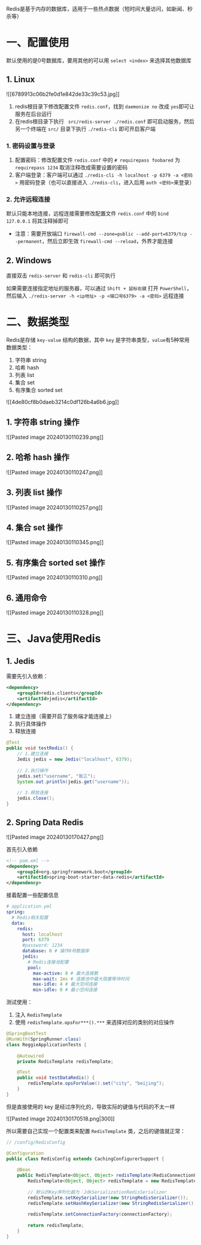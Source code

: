 Redis是基于内存的数据库，适用于一些热点数据（短时间大量访问，如新闻、秒杀等）

# 一、配置使用

默认使用的是0号数据库，要用其他的可以用 `select <index>` 来选择其他数据库

## 1. Linux

![[6789913c06b2fe0d1e842de33c39c53.jpg]]

1. redis根目录下修改配置文件 `redis.conf`，找到 `daemonize no` 改成 `yes`即可让服务在后台运行
2. 在redis根目录下执行 ` src/redis-server ./redis.conf` 即可启动服务，然后另一个终端在 `src/` 目录下执行 `./redis-cli` 即可开启客户端

### 1. 密码设置与登录

1. 配置密码：修改配置文件 `redis.conf` 中的 `# requirepass foobared` 为 `requirepass 1234` 取消注释改成需要设置的密码
2. 客户端登录：客户端可以通过 `./redis-cli -h localhost -p 6379 -a <密码>` 用密码登录（也可以直接进入 `./redis-cli`，进入后用 `auth <密码>`来登录） 

### 2. 允许远程连接

默认只能本地连接，远程连接需要修改配置文件 `redis.conf` 中的 `bind 127.0.0.1` 将其注释掉即可

* 注意：需要开放端口 `firewall-cmd --zone=public --add-port=6379/tcp --permanent`，然后立即生效 `firewall-cmd --reload`，外界才能连接

## 2. Windows

直接双击 `redis-server` 和 `redis-cli` 即可执行

如果需要连接指定地址的服务器，可以通过 `Shift + 鼠标右键` 打开 `PowerShell`，然后输入 `./redis-server -h <ip地址> -p <端口号6379> -a <密码>` 远程连接

# 二、数据类型

Redis是存储 `key-value` 结构的数据，其中 `key` 是字符串类型，`value`有5种常用数据类型：

1. 字符串 string
2. 哈希 hash
3. 列表 list
4. 集合 set
5. 有序集合 sorted set

![[4de80cf8b0daeb3214c0df126b4a6b6.jpg]]

## 1. 字符串 string 操作

![[Pasted image 20240130110239.png]]

## 2. 哈希 hash 操作

![[Pasted image 20240130110247.png]]

## 3. 列表 list 操作

![[Pasted image 20240130110257.png]]

## 4. 集合 set 操作

![[Pasted image 20240130110345.png]]

## 5. 有序集合 sorted set 操作

![[Pasted image 20240130110310.png]]

## 6. 通用命令

![[Pasted image 20240130110328.png]]

# 三、Java使用Redis

## 1. Jedis

需要先引入依赖：

```xml
<dependency>
	<groupId>redis.clients</groupId>
	<artifactId>jedis</artifactId>
</dependency>
```

1. 建立连接（需要开启了服务端才能连接上）
2. 执行具体操作
3. 释放连接

```java
@Test  
public void testRedis() {  
    // 1.建立连接  
    Jedis jedis = new Jedis("localhost", 6379);  
  
    // 2.执行操作  
    jedis.set("username", "张三");  
    System.out.println(jedis.get("username"));  
  
    // 3.释放连接  
    jedis.close();  
}
```

## 2. Spring Data Redis

![[Pasted image 20240130170427.png]]

首先引入依赖

```xml
<!-- pom.xml -->
<dependency>
	<groupId>org.springframework.boot</groupId>
	<artifactId>spring-boot-starter-data-redis</artifactId>
</dependency>
```

接着配置一些配置信息

```yml
# application.yml
spring:
  # Redis相关配置  
  data:  
    redis:  
      host: localhost  
      port: 6379  
      #password: 1234  
      database: 0 # 操作0号数据库
      jedis:  
        # Redis连接池配置  
        pool:  
          max-active: 8 # 最大连接数  
          max-wait: 1ms # 连接池中最大阻塞等待时间  
          max-idle: 4 # 最大空闲连接  
          min-idle: 0 # 最小空闲连接
```

测试使用：

1. 注入 `RedisTemplate`
2. 使用 `redisTemplate.opsFor***().***` 来选择对应的类别的对应操作

```java
@SpringBootTest  
@RunWith(SpringRunner.class)  
class ReggieApplicationTests {  
  
    @Autowired  
    private RedisTemplate redisTemplate;  

    @Test  
    public void testDataRedis() {  
        redisTemplate.opsForValue().set("city", "beijing");  
    }  
}
```

但是直接使用的 key 是经过序列化的，导致实际的键值与代码的不太一样

![[Pasted image 20240130170518.png|300]]

所以需要自己实现一个配置类来配置 `RedisTemplate` 类，之后的键值就正常：

```java
// /config/RedisConfig

@Configuration  
public class RedisConfig extends CachingConfigurerSupport {  
  
    @Bean  
    public RedisTemplate<Object, Object> redisTemplate(RedisConnectionFactory connectionFactory) {  
        RedisTemplate<Object, Object> redisTemplate = new RedisTemplate<>();  
  
        // 默认的Key序列化器为：JdkSerializationRedisSerializer  
        redisTemplate.setKeySerializer(new StringRedisSerializer());  
        redisTemplate.setHashKeySerializer(new StringRedisSerializer());  
  
        redisTemplate.setConnectionFactory(connectionFactory);  
  
        return redisTemplate;  
    }  
}
```

